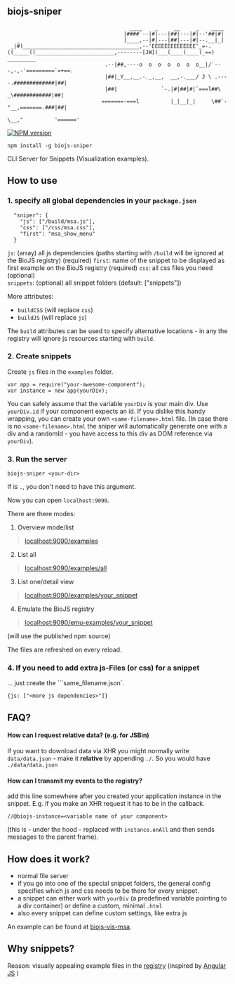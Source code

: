 biojs-sniper
-------------

```
                                       ____    _     __     _    ____
                                     |####`--|#|---|##|---|#|--'##|#|
   _                                 |____,--|#|---|##|---|#|--.__|_|
 _|#)_____________________________________,--'EEEEEEEEEEEEEE'_=-.
((_____((_________________________,--------[JW](___(____(____(_==)        _________
                               .--|##,----o  o  o  o  o  o  o__|/`---,-,-'=========`=+==.
                               |##|_Y__,__.-._,__,  __,-.___/ J \ .----.#############|##|
                               |##|              `-.|#|##|#|`===l##\   _\############|##|
                              =======-===l          |_|__|_|     \##`-"__,=======.###|##|
                                                                  \__,"          '======'

 ```
[![NPM version][npm-image]][npm-url]

```
npm install -g biojs-sniper
```

CLI Server for Snippets (Visualization examples).

How to use
----------

### 1. specify all global dependencies in your `package.json`

```
  "sniper": {
    "js": ["/build/msa.js"],
    "css": ["/css/msa.css"],
    "first": "msa_show_menu"
  }

```

`js`: (array) all js dependencies  (paths starting with `/build` will be ignored at the BioJS registry) (required)
`first`: name of the snippet to be displayed as first example on the BioJS registry   (required)
`css`: all css files you need (optional)  
`snippets`: (optional) all snippet folders (default: ["snippets"])  

More attributes:

* `buildCSS` (will replace `css`)
* `buildJS` (will replace `js`)

The `build` attributes can be used to specify alternative locations - in any the registry will ignore js resources starting with `build`.


### 2. Create snippets

Create `js` files in the `examples` folder.

```
var app = require("your-awesome-component");
var instance = new app(yourDiv);
```

You can safely assume that the variable `yourDiv` is your main div. Use `yourDiv.id` if your component expects an id.
If you dislike this handy wrapping, you can create your own `<same-filename>.html` file.
(In case there is no `<same-filename>.html` the sniper will automatically generate one with a div and a randomId - you have access to this div as DOM reference via `yourDiv`).

### 3. Run the server

```
biojs-sniper <your-dir>
```

If <your-dir> is `.`, you don't need to have this argument.

Now you can open `localhost:9090`.

There are there modes:

1) Overview mode/list

> [localhost:9090/examples](http://localhost:9090/examples)

2) List all

> [localhost:9090/examples/all](http://localhost:9090/examples/all)

3) List one/detail view

> [localhost:9090/examples/your_snippet](http://localhost:9090/examples/your_snippet])

4) Emulate the BioJS registry

> [localhost:9090/emu-examples/your_snippet](http://localhost:9090/emu-examples/your_snippet])

(will use the published npm source)


The files are refreshed on every reload.

### 4. If you need to add extra js-Files (or css) for a snippet

... just create the ```same_filename.json`.

```
{js: ["<more js dependencies>"]}
```

FAQ?
-----

#### How can I request relative data? (e.g. for JSBin)

If you want to download data via XHR you might normally write `data/data.json` - make it __relative__ by appending `./`.
So you would have `./data/data.json`

#### How can I transmit my events to the registry?

add this line somewhere after you created your application instance in the snippet.
E.g. if you make an XHR request it has to be in the callback.

```
//@biojs-instance=<variable name of your component>
```

(this is - under the hood - replaced with `instance.onAll` and then sends messages to the parent frame).

How does it work?
----------

* normal file server
* if you go into one of the special snippet folders, the general config specifies which js and css needs to be there for every snippet.
* a snippet can either work with `yourDiv` (a predefined variable pointing to a div container) or define a custom, minimal `.html`
* also every snippet can define custom settings, like extra js 

An example can be found at [biojs-vis-msa](https://github.com/greenify/biojs-vis-msa/tree/master/snippets).

Why snippets?
---------------------------

Reason: visually appealing example files in the [registry](http://biojs.io/d/biojs-vis-msa) (inspired by [Angular JS](https://docs.angularjs.org/api/ng/directive/ngClick) )

[npm-url]: https://npmjs.org/package/biojs-sniper
[npm-image]: https://badge.fury.io/js/biojs-sniper.svg
